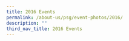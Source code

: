```yaml
---
title: 2016 Events
permalink: /about-us/psg/event-photos/2016/
description: ""
third_nav_title: 2016 Events
---
```

